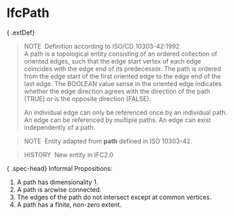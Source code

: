 IfcPath
=======

{ .extDef}
> NOTE&nbsp; Definition according to ISO/CD 10303-42:1992  
> A path is a topological entity consisting of an ordered collection of oriented edges, such that the edge start vertex of each edge coincides with the edge end of its predecessor. The path is ordered from the edge start of the first oriented edge to the edge end of the last edge. The BOOLEAN value sense in the oriented edge indicates whether the edge direction agrees with the direction of the path (TRUE) or is the opposite direction (FALSE).   
>   
> An individual edge can only be referenced once by an individual path. An edge can be referenced by multiple paths. An edge can exist independently of a path.

> NOTE&nbsp; Entity adapted from **path** defined in ISO 10303-42.

> HISTORY&nbsp; New entity in IFC2.0

{ .spec-head}
Informal Propositions:

1. A path has dimensionality 1.
2. A path is arcwise connected.
3. The edges of the path do not intersect except at common vertices.
4. A path has a finite, non-zero extent.

